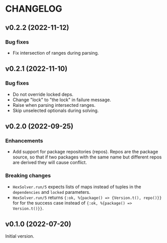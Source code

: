 # CHANGELOG

## v0.2.2 (2022-11-12)

### Bug fixes

  * Fix intersection of ranges during parsing.

## v0.2.1 (2022-11-10)

### Bug fixes

  * Do not override locked deps.
  * Change "lock" to "the lock" in failure message.
  * Raise when parsing intersected ranges.
  * Skip unselected optionals during solving.

## v0.2.0 (2022-09-25)

### Enhancements

  * Add support for package repositories (repos). Repos are the package source,
    so that if two packages with the same name but different repos are derived
    they will cause conflict.

### Breaking changes

  * `HexSolver.run/5` expects lists of maps instead of tuples in the
    `dependencies` and `locked` parameters.
  * `HexSolver.run/5` returns `{:ok, %{package() => {Version.t(), repo()}}` for
    for the success case instead of `{:ok, %{package() => Version.t()}}`.

## v0.1.0 (2022-07-20)

Initial version.
